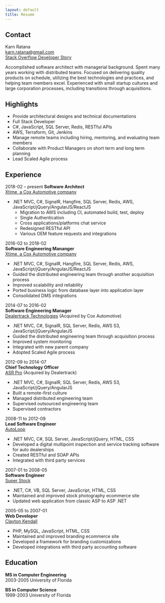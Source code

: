 ```yaml
---
layout: default
title: Resume
---
```


## Contact
Karn Ratana  
karn.ratana@gmail.com  
[Stack Overflow Developer Story](https://stackoverflow.com/story/karn.ratana)  


Accomplished software architect with managerial background.   Spent many years working with distributed teams.  Focused on delivering quality products on schedule, utilizing the best technologies and practices, and helping team members excel.  Experienced with small startup cultures and large corporation processes, including transitions through acquisitions.


## Highlights
- Provide architectural designs and technical documentations 
- Full Stack Developer
- C#, JavaScript, SQL Server, Redis, RESTful APIs
- AWS, Terraform, Git, Jenkins 
- Manage remote teams including hiring, mentoring, and evaluating team members
- Collaborate with Product Managers on short term and long term planning
- Lead Scaled Agile process


## Experience
2018-02 – present
**Software Architect**  
[Xtime, a Cox Automotive company](https://xtime.com/xtime-spectrum/inspect)  
- .NET MVC, C#, SignalR, Hangfire, SQL Server, Redis, AWS, JavaScript/jQuery/AngularJS/ReactJS
   - Migration to AWS including CI, automated build, test, deploy
   - Single Authentication
   - Cross applications/platforms chat service
   - Redesigned RESTful API
   - Various OEM feature requests and integrations
   
2016-02 to 2018-02  
**Software Engineering Mananger**  
[Xtime, a Cox Automotive company](https://xtime.com/xtime-spectrum/inspect)  
- .NET MVC, C#, SignalR, Hangfire, SQL Server, Redis, AWS, JavaScript/jQuery/AngularJS/ReactJS
- Guided the distributed engineering team through another acquisition process
- Improved scalability and reliability 
- Ported business logic from database layer into application layer
- Consolidated DMS integrations


2014-07 to 2016-02  
**Software Engineering Manager**  
[Dealertrack Technologies](https://www.dealertrack.com) (Acquired by Cox Automotive)  
- .NET MVC, C#, SignalR, SQL Server, Redis, AWS S3, JavaScript/jQuery/AngularJS
- Guided the distributed engineering team through acquisition process
- Improved system monitoring
- Integrated with new parent company
- Adopted Scaled Agile process

2012-09 to 2014-07  
**Chief Technology Officer**  
[ASR Pro](https://www.asrpro.com) (Acquired by Dealertrack)  
- .NET MVC, C#, SignalR, SQL Server, Redis, AWS S3, JavaScript/jQuery/AngularJS
- Built a remote-first culture
- Managed distributed engineering team
- Supervised outsourced engineering team 
- Supervised contractors

2008-11 to 2012-09  
**Lead Software Engineer**  
[AutoLoop](https://www.autoloop.com)  
- .NET MVC, C#, SQL Server, JavaScript/jQuery, HTML, CSS 
- Developed a digital multipoint inspection and service tracking software for auto dealerships
- Created RESTful and SOAP APIs
- Integrated with third party services

2007-01 to 2008-05  
**Software Engineer**  
[Super Stock](https://www.superstock.com)  
- .NET, C#, VB, SQL Server, JavaScript, HTML, CSS
- Maintained and improved stock photography ecommerce site
- Updated web application from classic ASP to ASP .NET

2005-05 to 2007-01  
**Web Developer**  
[Clayton Kendall](https://www.claytonkendall.com)  
- PHP, MySQL, JavaScript, HTML, CSS
- Maintained and improved branding ecommerce site 
- Developed a framework for branding customizations
- Developed integrations with third party accounting software


## Education
**MS in Computer Engineering**  
2003-2005 University of Florida 

**BS in Computer Science**  
1999-2003 University of Florida 

